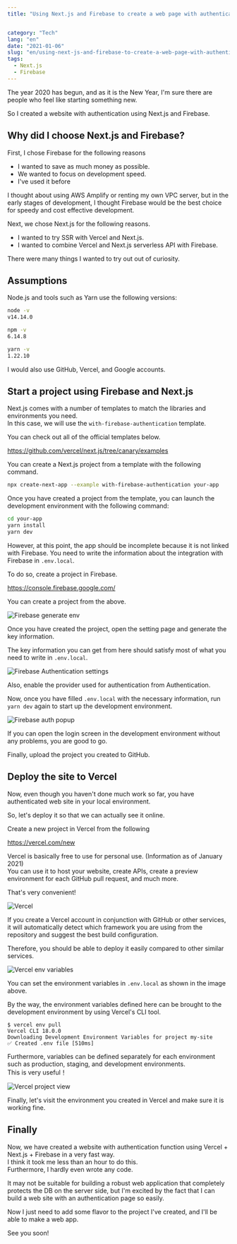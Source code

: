 ```yaml
---
title: "Using Next.js and Firebase to create a web page with authentication at the speed of light"


category: "Tech"
lang: "en"
date: "2021-01-06"
slug: "en/using-next-js-and-firebase-to-create-a-web-page-with-authentication-function"
tags:
  - Next.js
  - Firebase
---
```


The year 2020 has begun, and as it is the New Year, I'm sure there are people who feel like starting something new.

So I created a website with authentication using Next.js and Firebase.

## Why did I choose Next.js and Firebase?

First, I chose Firebase for the following reasons

- I wanted to save as much money as possible.
- We wanted to focus on development speed.
- I've used it before

I thought about using AWS Amplify or renting my own VPC server, but in the early stages of development, I thought Firebase would be the best choice for speedy and cost effective development.

Next, we chose Next.js for the following reasons.

- I wanted to try SSR with Vercel and Next.js.
- I wanted to combine Vercel and Next.js serverless API with Firebase.

There were many things I wanted to try out out of curiosity.

## Assumptions

Node.js and tools such as Yarn use the following versions:

```bash
node -v
v14.14.0

npm -v
6.14.8

yarn -v
1.22.10
```

I would also use GitHub, Vercel, and Google accounts.

## Start a project using Firebase and Next.js

Next.js comes with a number of templates to match the libraries and environments you need.  
In this case, we will use the `with-firebase-authentication` template.

You can check out all of the official templates below.

https://github.com/vercel/next.js/tree/canary/examples

You can create a Next.js project from a template with the following command.

```bash
npx create-next-app --example with-firebase-authentication your-app
```

Once you have created a project from the template, you can launch the development environment with the following command:

```bash
cd your-app
yarn install
yarn dev
```

However, at this point, the app should be incomplete because it is not linked with Firebase.
You need to write the information about the integration with Firebase in `.env.local`.

To do so, create a project in Firebase.

https://console.firebase.google.com/

You can create a project from the above.

![Firebase generate env](Firebase-generate-env.png)

Once you have created the project, open the setting page and generate the key information.

The key information you can get from here should satisfy most of what you need to write in `.env.local`.

![Firebase Authentication settings](Firebase-Authentication-settings.png)

Also, enable the provider used for authentication from Authentication.

Now, once you have filled `.env.local` with the necessary information, run `yarn dev` again to start up the development environment.

![Firebase auth popup](Firebase-auth-popup.png)

If you can open the login screen in the development environment without any problems, you are good to go.

Finally, upload the project you created to GitHub.

## Deploy the site to Vercel

Now, even though you haven't done much work so far, you have authenticated web site in your local environment.

So, let's deploy it so that we can actually see it online.

Create a new project in Vercel from the following

https://vercel.com/new

Vercel is basically free to use for personal use. (Information as of January 2021)  
You can use it to host your website, create APIs, create a preview environment for each GitHub pull request, and much more.

That's very convenient!

![Vercel](Vercel-new.png)

If you create a Vercel account in conjunction with GitHub or other services, it will automatically detect which framework you are using from the repository and suggest the best build configuration.

Therefore, you should be able to deploy it easily compared to other similar services.

![Vercel env variables](Vercel-env-variables.png)

You can set the environment variables in `.env.local` as shown in the image above.

By the way, the environment variables defined here can be brought to the development environment by using Vercel's CLI tool.

```
$ vercel env pull
Vercel CLI 18.0.0
Downloading Development Environment Variables for project my-site
✅ Created .env file [510ms]
```

Furthermore, variables can be defined separately for each environment such as production, staging, and development environments.  
This is very useful！

![Vercel project view](Vercel-project-view.png)

Finally, let's visit the environment you created in Vercel and make sure it is working fine.

## Finally

Now, we have created a website with authentication function using Vercel + Next.js + Firebase in a very fast way.  
I think it took me less than an hour to do this.  
Furthermore, I hardly even wrote any code.

It may not be suitable for building a robust web application that completely protects the DB on the server side, but I'm excited by the fact that I can build a web site with an authentication page so easily.

Now I just need to add some flavor to the project I've created, and I'll be able to make a web app.

See you soon!
